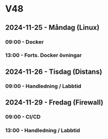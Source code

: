 # V48
## 2024-11-25 - Måndag (Linux)
### 09:00 - Docker
### 13:00 - Forts. Docker övningar

## 2024-11-26 - Tisdag (Distans)
### 09:00 - Handledning / Labbtid

## 2024-11-29 - Fredag (Firewall)
### 09:00 - CI/CD
### 13:00 - Handledning / Labbtid